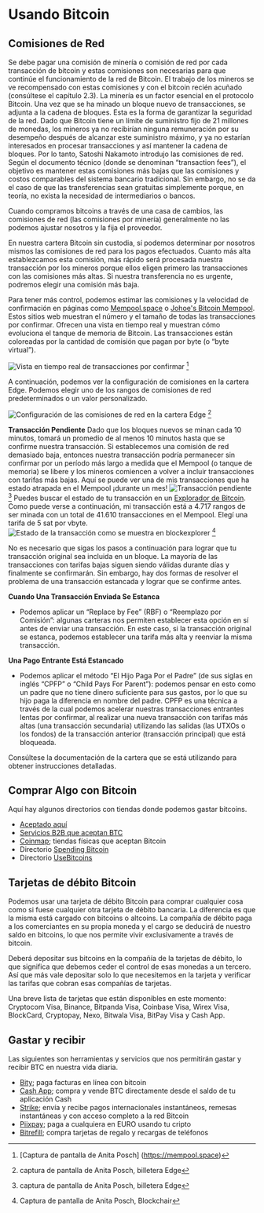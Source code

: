 # Usando Bitcoin

## Comisiones de Red
Se debe pagar una comisión de minería o comisión de red por cada transacción de bitcoin y estas comisiones son necesarias para que continúe el funcionamiento de la red de Bitcoin. El trabajo de los mineros se ve recompensado con estas comisiones y con el bitcoin recién acuñado (consúltese el capítulo 2.3). La minería es un factor esencial en el protocolo Bitcoin. Una vez que se ha minado un bloque nuevo de transacciones, se adjunta a la cadena de bloques. Esta es la forma de garantizar la seguridad de la red. Dado que Bitcoin tiene un límite de suministro fijo de 21 millones de monedas, los mineros ya no recibirían ninguna remuneración por su desempeño después de alcanzar este suministro máximo, y ya no estarían interesados en procesar transacciones y así mantener la cadena de bloques. Por lo tanto, Satoshi Nakamoto introdujo las comisiones de red. Según el documento técnico (donde se denominan “transaction fees”), el objetivo es mantener estas comisiones más bajas que las comisiones y costos comparables del sistema bancario tradicional. Sin embargo, no se da el caso de que las transferencias sean gratuitas simplemente porque, en teoría, no exista la necesidad de intermediarios o bancos.

Cuando compramos bitcoins a través de una casa de cambios, las comisiones de red (las comisiones por minería) generalmente no las podemos ajustar nosotros y la fija el proveedor.

En nuestra cartera Bitcoin sin custodia, sí podemos determinar por nosotros mismos las comisiones de red para los pagos efectuados. Cuanto más alta establezcamos esta comisión, más rápido será procesada nuestra transacción por los mineros porque ellos eligen primero las transacciones con las comisiones más altas. Si nuestra transferencia no es urgente, podremos elegir una comisión más baja.

Para tener más control, podemos estimar las comisiones y la velocidad de confirmación en páginas como [Mempool.space](https://mempool.space/) o [Johoe's Bitcoin Mempool](https://jochen-hoenicke.de/queue/). Estos sitios web muestran el número y el tamaño de todas las transacciones por confirmar. Ofrecen una vista en tiempo real y muestran cómo evoluciona el tanque de memoria de Bitcoin. Las transacciones están coloreadas por la cantidad de comisión que pagan por byte (o “byte virtual”).

![Vista en tiempo real de transacciones por confirmar](resources/_Mempool-space-white-back.png) [^74]

A continuación, podemos ver la configuración de comisiones en la cartera Edge. Podemos elegir uno de los rangos de comisiones de red predeterminados o un valor personalizado.

![Configuración de las comisiones de red en la cartera Edge](resources/_transaction-fee-setting.png) [^75]

**Transacción Pendiente**
Dado que los bloques nuevos se minan cada 10 minutos, tomará un promedio de al menos 10 minutos hasta que se confirme nuestra transacción. Si establecemos una comisión de red demasiado baja, entonces nuestra transacción podría permanecer sin confirmar por un período más largo a medida que el Mempool (o tanque de memoria) se libere y los mineros comiencen a volver a incluir transacciones con tarifas más bajas. Aquí se puede ver una de mis transacciones que ha estado atrapada en el Mempool ¡durante un mes!
![Transacción pendiente](resources/_Pending-transaction-edge.png) [^76]
Puedes buscar el estado de tu transacción en un [Explorador de Bitcoin](https://blockchair.com). Como puede verse a continuación, mi transacción está a 4.717 rangos de ser minada con un total de 41.610 transacciones en el Mempool. Elegí una tarifa de 5 sat por vbyte.
![Estado de la transacción como se muestra en blockexplorer](resources/_Pending-transaction-explorer.png) [^77]

No es necesario que sigas los pasos a continuación para lograr que tu transacción original sea incluida en un bloque. La mayoría de las transacciones con tarifas bajas siguen siendo válidas durante días y finalmente se confirmarán. Sin embargo, hay dos formas de resolver el problema de una transacción estancada y lograr que se confirme antes.

**Cuando Una Transacción Enviada Se Estanca**
* Podemos aplicar un “Replace by Fee” (RBF) o “Reemplazo por Comisión”: algunas carteras nos permiten establecer esta opción en sí antes de enviar una transacción. En este caso, si la transacción original se estanca, podemos establecer una tarifa más alta y reenviar la misma transacción.

**Una Pago Entrante Está Estancado**
* Podemos aplicar el método “El Hijo Paga Por el Padre” (de sus siglas en inglés “CPFP” o “Child Pays For Parent”): podemos pensar en esto como un padre que no tiene dinero suficiente para sus gastos, por lo que su hijo paga la diferencia en nombre del padre. CPFP es una técnica a través de la cual podemos acelerar nuestras transacciones entrantes lentas por confirmar, al realizar una nueva transacción con tarifas más altas (una transacción secundaria) utilizando las salidas (las UTXOs o los fondos) de la transacción anterior (transacción principal) que está bloqueada.

Consúltese la documentación de la cartera que se está utilizando para obtener instrucciones detalladas.

## Comprar Algo con Bitcoin
Aquí hay algunos directorios con tiendas donde podemos gastar bitcoins.
* [Aceptado aquí](https://www.acceptedhere.io)  
* [Servicios B2B que aceptan BTC](https://cryptwerk.com/companies/b2b/btc/)  
* [Coinmap](https://coinmap.org/view/); tiendas físicas que aceptan Bitcoin  
* Directorio [Spending Bitcoin](https://spending-bitcoin.com/)  
* Directorio [UseBitcoins](https://usebitcoins.info/)  

## Tarjetas de débito Bitcoin
Podemos usar una tarjeta de débito Bitcoin para comprar cualquier cosa como si fuese cualquier otra tarjeta de débito bancaria. La diferencia es que la misma está cargado con bitcoins o altcoins. La compañía de débito paga a los comerciantes en su propia moneda y el cargo se deducirá de nuestro saldo en bitcoins, lo que nos permite vivir exclusivamente a través de bitcoin.

Deberá depositar sus bitcoins en la compañía de la tarjetas de débito, lo que significa que debemos ceder el control de esas monedas a un tercero. Así que más vale depositar solo lo que necesitemos en la tarjeta y verificar las tarifas que cobran esas compañías de tarjetas.

Una breve lista de tarjetas que están disponibles en este momento:  
Cryptocom Visa, Binance, Bitpanda Visa, Coinbase Visa, Wirex Visa, BlockCard, Cryptopay, Nexo, Bitwala Visa, BitPay Visa y Cash App.

## Gastar y recibir
Las siguientes son herramientas y servicios que nos permitirán gastar y recibir BTC en nuestra vida diaria.
* [Bity](https://bity.com/products/crypto-online-bill-pay/); paga facturas en línea con bitcoin
* [Cash App](https://cash.app/bitcoin); compra y vende BTC directamente desde el saldo de tu aplicación Cash
* [Strike](https://global.strike.me/); envía y recibe pagos internacionales instantáneos, remesas instantáneas y con acceso completo a la red Bitcoin
* [Piixpay](https://www.piixpay.com/?lang=en); paga a cualquiera en EURO usando tu cripto
* [Bitrefill](https://www.bitrefill.com/?hl=en); compra tarjetas de regalo y recargas de teléfonos

[^74]: [Captura de pantalla de Anita Posch] (https://mempool.space)  
[^75]: captura de pantalla de Anita Posch, billetera Edge  
[^76]: captura de pantalla de Anita Posch, billetera Edge  
[^77]: Captura de pantalla de Anita Posch, Blockchair  
